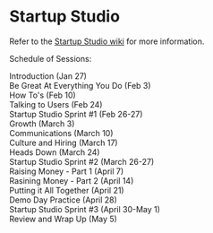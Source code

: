 # Startup Studio

Refer to the [Startup Studio wiki](https://github.com/cornelltech/startup-studio/wiki) for more information.

Schedule of Sessions:  

Introduction (Jan 27)  
Be Great At Everything You Do (Feb 3)  
How To's (Feb 10)  
Talking to Users (Feb 24)  
Startup Studio Sprint #1 (Feb 26-27)  
Growth (March 3)  
Communications (March 10)  
Culture and Hiring (March 17)  
Heads Down (March 24)  
Startup Studio Sprint #2 (March 26-27)  
Raising Money - Part 1 (April 7)  
Rasining Money - Part 2 (April 14)  
Putting it All Together (April 21)  
Demo Day Practice (April 28)  
Startup Studio Sprint #3 (April 30-May 1)  
Review and Wrap Up (May 5)
